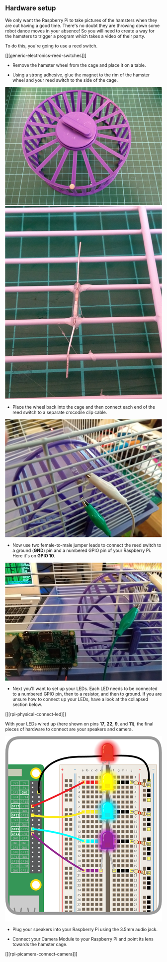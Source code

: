 ## Hardware setup

We only want the Raspberry Pi to take pictures of the hamsters when they are out having a good time. There's no doubt they are throwing down some robot dance moves in your absence! So you will need to create a way for the hamsters to trigger a program which takes a video of their party.

To do this, you're going to use a reed switch.

[[[generic-electronics-reed-switches]]]

- Remove the hamster wheel from the cage and place it on a table.

- Using a strong adhesive, glue the magnet to the rim of the hamster wheel and your reed switch to the side of the cage.

![wheel-magnet](images/wheel_magnet.jpg)
![cage-reed](images/reed_switch_cage.jpg)

- Place the wheel back into the cage and then connect each end of the reed switch to a separate crocodile clip cable.

![croc-clip](images/croc-clip.jpg)

- Now use two female-to-male jumper leads to connect the reed switch to a ground (**GND**) pin and a numbered GPIO pin of your Raspberry Pi. Here it's on **GPIO 10**.

![connected](images/connected.jpg)

- Next you'll want to set up your LEDs. Each LED needs to be connected to a numbered GPIO pin, then to a resistor, and then to ground. If you are unsure how to connect up your LEDs, have a look at the collapsed section below.

[[[rpi-physical-connect-led]]]

With your LEDs wired up (here shown on pins **17**, **22**, **9**, and **11**), the final pieces of hardware to connect are your speakers and camera.

![4 LEDs](images/Breadboard-4-LEDs.png)

- Plug your speakers into your Raspberry Pi using the 3.5mm audio jack.

- Connect your Camera Module to your Raspberry Pi and point its lens towards the hamster cage.

[[[rpi-picamera-connect-camera]]]



